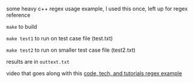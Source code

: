 some heavy c++ regex usage example, I used this once, left up for regex reference

`make` to build

`make test1` to run on test case file (test.txt)

`make test2` to run on smaller test case file (test2.txt)

results are in `outtext.txt`

video that goes along with this [code, tech, and tutorials regex example](https://youtu.be/45mvDZnl5e8)